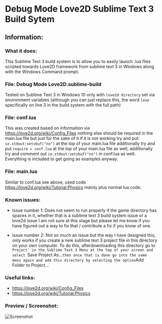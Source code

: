 # Debug Mode Love2D Sublime Text 3 Build Sytem

## Information:

### What it does:

This Sublime Text 3 build system is to allow you to easily launch .lua files scripted towards Love2D framework from sublime text 3 in Windows along with the Windows Command prompt.


### File: Debug Mode Love2D.sublime-build

Tested on Sublime Text 3 in Windows 10 only with `love2d directory` set via environment variables (although you can just replace this, the word `love` specifically on line 3 in the build system with the full path)


### File: conf.lua

This was created based on information via https://love2d.org/wiki/Config_Files nothing else should be required in the main.lua file but just for the sake of it if it is not working try and put: `io.stdout:setvbuf("no")` at the top of your main.lua file additionally try and put `require = conf.lua` at the top of your main.lua file as well, additionally try and comment out `io.stdout:setvbuf("no")` in conf.lua as well. Everything is included to get going as examples anyway.


### File: main.lua

Similar to conf.lua see above, used code https://love2d.org/wiki/Tutorial:Physics mainly plus normal lua code. 


### Known issues:

- Issue number 1: Does not seem to run properly if the game directory has spaces in it, whether that is a sublime text 3 build system issue or a love2d issue I am not sure at this stage but please let me know if you have figured out a way to fix that / contribute a fix if you know of one.

- Issue number 2: Not so much an issue but the way I have designed this, only works if you create a new sublime text 3 project file in this directory on your own computer. To do this, afterdownloading this directory go to `Project' in the Sublime Text 3 Menu at the top of your screen and select `Save Project As...` then once that is done go into the same menu again and add this directory by selecting the option `Add Folder to Project...`


### Useful links:


- https://love2d.org/wiki/Config_Files
- https://love2d.org/wiki/Tutorial:Physics


### Preview / Screenshot:

![Screenshot](http://i.imgur.com/ZNM5dZU.png)